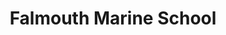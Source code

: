---
layout: iframe-page
title: Falmouth Marine School
iframe: <iframe id="akLandingPage" data-src="https://apps.akerolabs.com/cornwall-college/fb-ad-fal-sept16?type=embed&ak_app=page&ak_ts=1475745115045" frameborder="0" width="100%" height="1000" scrolling="no"></iframe><script src="https://apps.akerolabs.com/public/contents/js/iframe-embed-v2.js"></script>

---